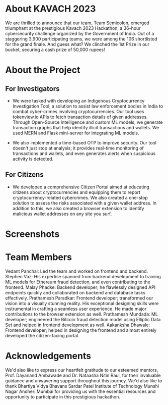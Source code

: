 # About KAVACH 2023
We are thrilled to announce that our team, Team Semicolon, emerged triumphant at the prestigious Kavach 2023 Hackathon, a 36-hour cybersecurity challenge organized by the Government of India. Out of a staggering 3,900 participating teams, we were among the 106 shortlisted for the grand finale. And guess what? We clinched the 1st Prize in our bucket, securing a cash prize of 50,000 rupees!

# About the Project

## For Investigators
- We were tasked with developing an Indigenous Cryptocurrency Investigation Tool, a solution to assist law enforcement bodies in India to combat cyber-crimes involving cryptocurrencies. Our tool uses tokenview.io APIs to fetch transaction details of given addresses. Through Open-Source Intelligence and custom ML models, we generate transaction graphs that help identify illicit transactions and wallets. We used MERN and Flask mini-server for integrating ML models.

- We also implemented a time-based OTP to improve security. Our tool doesn't just stop at analysis; it provides real-time monitoring of transactions and wallets, and even generates alerts when suspicious activity is detected.

## For Citizens
- We developed a comprehensive Citizen Portal aimed at educating citizens about cryptocurrencies and equipping them to report cryptocurrency-related cybercrimes. We also created a one-stop solution to assess the risks associated with a given wallet address. In addition to this, we also created a browser extension to identify malicious wallet addresses on any site you surf.

# Screenshots


# Team Members
Vedant Panchal: Led the team and worked on frontend and backend.
Stephen Vaz: His expertise spanned from backend development to training ML models for Ethereum fraud detection, and even contributing to the frontend.
Malay Phadke: Backend developer; he flawlessly designed API endpoints quickly and collaborated on backend and database tasks effectively.
Prathamesh Paradkar: Frontend developer; transformed our vision into a visually stunning reality. His exceptional designing skills were instrumental in crafting a seamless user experience. He made major contributions to the browser extension as well.
Prathamesh Mundada: ML developer; engineered the Bitcoin fraud detection model using Elliptic Data Set and helped in frontend development as well.
Aakanksha Dhawale: Frontend developer; helped in designing the frontend and almost entirely developed the citizen-facing portal.

# Acknowledgements
We'd also like to express our heartfelt gratitude to our esteemed mentors, Prof. Dayanand Ambawade and Dr. Nataasha Nitin Raul, for their invaluable guidance and unwavering support throughout this journey.
We'd also like to thank Bhartiya Vidya Bhavans Sardar Patel Institute of Technology Munshi Nagar Andheri Mumbai for providing us with the essential resources and opportunity to participate in this prestigious hackathon.
 
